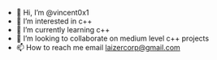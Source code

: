 - 👋 Hi, I’m @vincent0x1
- 👀 I’m interested in c++
- 🌱 I’m currently learning c++
- 💞️ I’m looking to collaborate on medium level c++ projects
- 📫 How to reach me email laizercorp@gmail.com

<!---
vincent0x1/vincent0x1 is a ✨ special ✨ repository because its `README.md` (this file) appears on your GitHub profile.
You can click the Preview link to take a look at your changes.
--->

